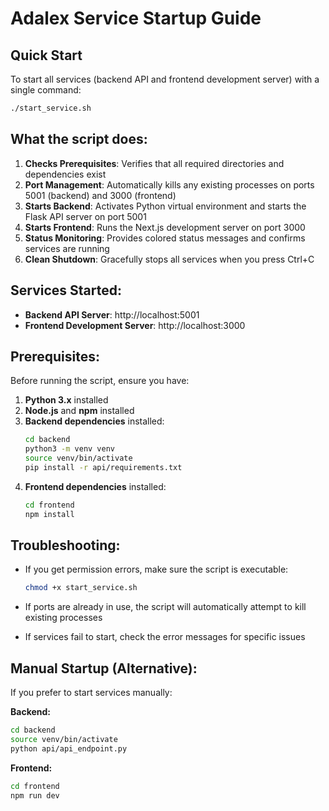 # Adalex Service Startup Guide

## Quick Start

To start all services (backend API and frontend development server) with a single command:

```bash
./start_service.sh
```

## What the script does:

1. **Checks Prerequisites**: Verifies that all required directories and dependencies exist
2. **Port Management**: Automatically kills any existing processes on ports 5001 (backend) and 3000 (frontend)
3. **Starts Backend**: Activates Python virtual environment and starts the Flask API server on port 5001
4. **Starts Frontend**: Runs the Next.js development server on port 3000
5. **Status Monitoring**: Provides colored status messages and confirms services are running
6. **Clean Shutdown**: Gracefully stops all services when you press Ctrl+C

## Services Started:

- **Backend API Server**: http://localhost:5001
- **Frontend Development Server**: http://localhost:3000

## Prerequisites:

Before running the script, ensure you have:

1. **Python 3.x** installed
2. **Node.js** and **npm** installed
3. **Backend dependencies** installed:
   ```bash
   cd backend
   python3 -m venv venv
   source venv/bin/activate
   pip install -r api/requirements.txt
   ```
4. **Frontend dependencies** installed:
   ```bash
   cd frontend
   npm install
   ```

## Troubleshooting:

- If you get permission errors, make sure the script is executable:
  ```bash
  chmod +x start_service.sh
  ```

- If ports are already in use, the script will automatically attempt to kill existing processes

- If services fail to start, check the error messages for specific issues

## Manual Startup (Alternative):

If you prefer to start services manually:

**Backend:**
```bash
cd backend
source venv/bin/activate
python api/api_endpoint.py
```

**Frontend:**
```bash
cd frontend
npm run dev
```
